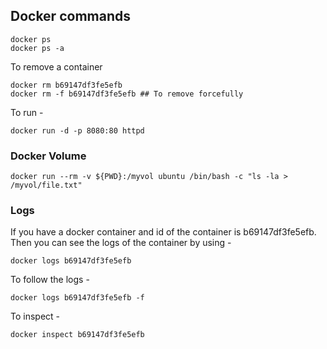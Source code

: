 ## Docker commands

    docker ps    
    docker ps -a
    
  To remove a container
    
    docker rm b69147df3fe5efb
    docker rm -f b69147df3fe5efb ## To remove forcefully
    
  To run -
    
    docker run -d -p 8080:80 httpd
  
  
### Docker Volume

    docker run --rm -v ${PWD}:/myvol ubuntu /bin/bash -c "ls -la > /myvol/file.txt"
  
  
### Logs

  If you have a docker container and id of the container is b69147df3fe5efb. Then you can see the logs of the container by using -
  
    docker logs b69147df3fe5efb
  
  To follow the logs -
  
    docker logs b69147df3fe5efb -f
    
    
  To inspect -
  
    docker inspect b69147df3fe5efb
